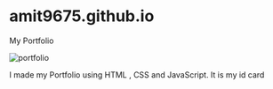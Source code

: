 # amit9675.github.io
My Portfolio

![portfolio](https://i.ibb.co/rySPYtb/about.png)

I made my Portfolio using HTML , CSS and JavaScript. 
It is my id card